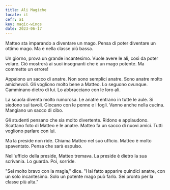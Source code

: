```yaml
---
title: Ali Magiche
locale: it
cefr: a1
key: magic-wings
date: 2023-06-17
---
```


Matteo sta imparando a diventare un mago. Pensa di poter diventare un ottimo mago. Ma è nella classe più bassa.

Un giorno, prova un grande incantesimo. Vuole avere le ali, così da poter volare. Ciò mostrerà ai suoi insegnanti che è un mago potente. Ma commette un errore!

Appaiono un sacco di anatre. Non sono semplici anatre. Sono anatre molto amichevoli. Gli vogliono molto bene a Matteo. Lo seguono ovunque. Camminano dietro di lui. Lo abbracciano con le loro ali.

La scuola diventa molto rumorosa. Le anatre entrano in tutte le aule. Si siedono sui tavoli. Giocano con le penne e i fogli. Vanno anche nella cucina. Mangiano un sacco di cibo.

Gli studenti pensano che sia molto divertente. Ridono e applaudono. Scattano foto di Matteo e le anatre. Matteo fa un sacco di nuovi amici. Tutti vogliono parlare con lui.

Ma la preside non ride. Chiama Matteo nel suo ufficio. Matteo è molto spaventato. Pensa che sarà espulso.

Nell'ufficio della preside, Matteo tremava. La preside è dietro la sua scrivania. Lo guarda. Poi, sorride.

"Sei molto bravo con la magia," dice. "Hai fatto apparire quindici anatre, con un solo incantesimo. Solo un potente mago può farlo. Sei pronto per la classe più alta."